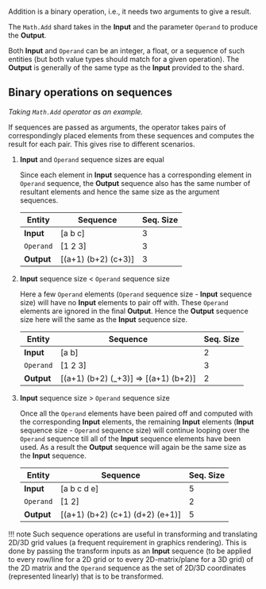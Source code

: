 Addition is a binary operation, i.e., it needs two arguments to give a result.

The `Math.Add` shard takes in the **Input** and the parameter `Operand` to produce the **Output**.

Both **Input** and `Operand` can be an integer, a float, or a sequence of such entities (but both value types should match for a given operation). The **Output** is generally of the same type as the **Input** provided to the shard.

## Binary operations on sequences ##
*Taking `Math.Add` operator as an example.*

If sequences are passed as arguments, the operator takes pairs of correspondingly placed elements from these sequences and computes the result for each pair. This gives rise to different scenarios.

1. **Input** and `Operand` sequence sizes are equal

    Since each element in **Input** sequence has a corresponding element in `Operand` sequence, the **Output** sequence also has the same number of resultant elements and hence the same size as the argument sequences.

    | Entity     | Sequence            | Seq. Size |
    | -----------| --------------------| ----------|
    | **Input**  | [a b c]             | 3         |
    | `Operand`  | [1 2 3]             | 3         |
    | **Output** | [(a+1) (b+2) (c+3)] | 3         |

2. **Input** sequence size < `Operand` sequence size

    Here a few `Operand` elements (`Operand` sequence size - **Input** sequence size) will have no **Input** elements to pair off with. These `Operand` elements are ignored in the final **Output**. Hence the **Output** sequence size here will the same as the **Input** sequence size.

    | Entity     | Sequence                              | Seq. Size |
    | -----------| --------------------------------------| ----------|
    | **Input**  | [a b]                                 | 2         |
    | `Operand`  | [1 2 3]                               | 3         |
    | **Output** | [(a+1) (b+2) (_+3)] => [(a+1) (b+2)]  | 2         |

3. **Input** sequence size > `Operand` sequence size

    Once all the `Operand` elements have been paired off and computed with the corresponding **Input** elements, the remaining **Input** elements (**Input** sequence size - `Operand` sequence size) will continue looping over the `Operand` sequence till all of the **Input** sequence elements have been used. As a result the **Output** sequence will again be the same size as the **Input** sequence.

    | Entity     | Sequence                              | Seq. Size |
    | -----------| --------------------------------------| ----------|
    | **Input**  | [a b c d e]                           | 5         |
    | `Operand`  | [1 2]                                 | 2         |
    | **Output** | [(a+1) (b+2) (c+1) (d+2) (e+1)]       | 5         |

!!! note
    Such sequence operations are useful in transforming and translating 2D/3D grid values (a frequent requirement in graphics rendering). This is done by passing the transform inputs as an **Input** sequence (to be applied to every row/line for a 2D grid or to every 2D-matrix/plane for a 3D grid) of the 2D matrix and the `Operand` sequence as the set of 2D/3D coordinates (represented linearly) that is to be transformed.
